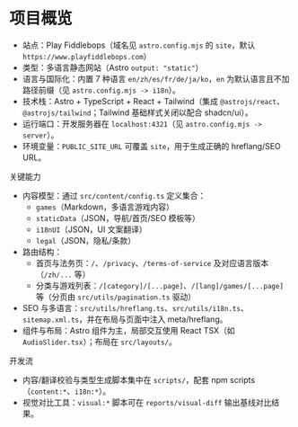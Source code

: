 # 项目概览

- 站点：Play Fiddlebops（域名见 `astro.config.mjs` 的 `site`，默认 `https://www.playfiddlebops.com`）
- 类型：多语言静态网站（Astro `output: "static"`）
- 语言与国际化：内置 7 种语言 `en/zh/es/fr/de/ja/ko`，`en` 为默认语言且不加路径前缀（见 `astro.config.mjs -> i18n`）。
- 技术栈：Astro + TypeScript + React + Tailwind（集成 `@astrojs/react`、`@astrojs/tailwind`；Tailwind 基础样式关闭以配合 shadcn/ui）。
- 运行端口：开发服务器在 `localhost:4321`（见 `astro.config.mjs -> server`）。
- 环境变量：`PUBLIC_SITE_URL` 可覆盖 `site`，用于生成正确的 hreflang/SEO URL。

关键能力
- 内容模型：通过 `src/content/config.ts` 定义集合：
  - `games`（Markdown，多语言游戏内容）
  - `staticData`（JSON，导航/首页/SEO 模板等）
  - `i18nUI`（JSON，UI 文案翻译）
  - `legal`（JSON，隐私/条款）
- 路由结构：
  - 首页与法务页：`/`、`/privacy`、`/terms-of-service` 及对应语言版本（`/zh/...` 等）
  - 分类与游戏列表：`/[category]/[...page]`、`/[lang]/games/[...page]` 等（分页由 `src/utils/pagination.ts` 驱动）
- SEO 与多语言：`src/utils/hreflang.ts`、`src/utils/i18n.ts`、`sitemap.xml.ts`，并在布局与页面中注入 meta/hreflang。
- 组件与布局：Astro 组件为主，局部交互使用 React TSX（如 `AudioSlider.tsx`）；布局在 `src/layouts/`。

开发流
- 内容/翻译校验与类型生成脚本集中在 `scripts/`，配套 npm scripts（`content:*`、`i18n:*`）。
- 视觉对比工具：`visual:*` 脚本可在 `reports/visual-diff` 输出基线对比结果。
